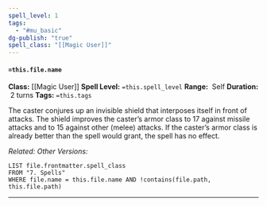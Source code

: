 ```yaml
---
spell_level: 1
tags:
  - "#mu_basic"
dg-publish: "true"
spell_class: "[[Magic User]]"
---
```


#### `=this.file.name`

**Class:** [[Magic User]]
**Spell Level:**  `=this.spell_level`
**Range:**  Self
**Duration:**  2 turns
**Tags:** `=this.tags`

The caster conjures up an invisible shield that interposes itself in front of attacks. The shield improves the caster’s armor class to 17 against missile attacks and to 15 against other (melee) attacks. If the caster’s armor class is already better than the spell would grant, the spell has no effect.

*Related:*
*Other Versions:*
```dataview
LIST file.frontmatter.spell_class
FROM "7. Spells"
WHERE file.name = this.file.name AND !contains(file.path, this.file.path)
```
___



